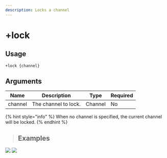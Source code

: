 ```yaml
---
description: Locks a channel
---
```


# +lock

## Usage

```
+lock {channel}
```

## Arguments

| Name    | Description          | Type    | Required |
| ------- | -------------------- | ------- | -------- |
| channel | The channel to lock. | Channel | No       |

{% hint style="info" %}
When no channel is specified, the current channel will be locked.
{% endhint %}

> ## Examples

![](https://tawk.link/60e18ecd649e0a0a5cca7167/kb/attachments/sUxogSr83a.jpg) ![](https://tawk.link/60e18ecd649e0a0a5cca7167/kb/attachments/maGV8GRl-9.jpg)

